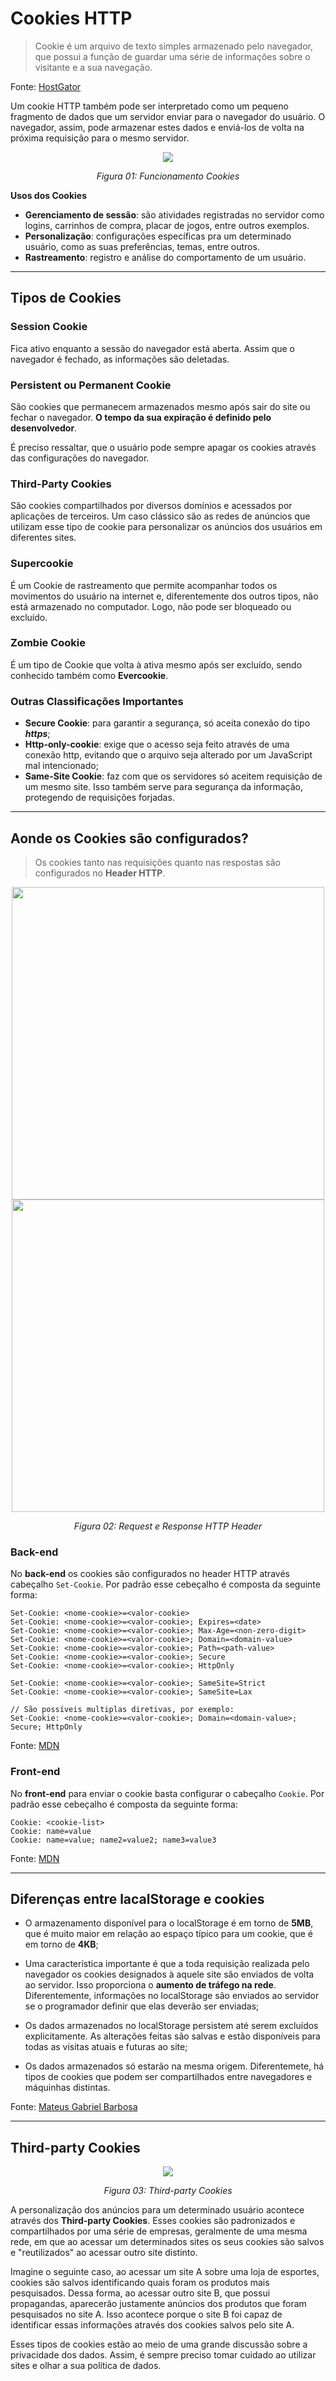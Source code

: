 # Cookies HTTP


> Cookie é um arquivo de texto simples armazenado pelo navegador, que possui a função de guardar uma série de informações sobre o visitante e a sua navegação.

Fonte: [HostGator](https://www.hostgator.com.br/blog/o-que-sao-os-cookies-da-web/)

Um cookie HTTP também pode ser interpretado como um pequeno fragmento de dados que um servidor enviar para o navegador do usuário. O navegador, assim, pode armazenar estes dados e enviá-los de volta na próxima requisição para o mesmo servidor.

<p align="center">
    <img src="imagens/cookie.jpg">
</p>
<p align="center">
    <em>Figura 01: Funcionamento Cookies</em>
</p>

**Usos dos Cookies**

* **Gerenciamento de sessão**: são atividades registradas no servidor como logins, carrinhos de compra, placar de jogos, entre outros exemplos.
* **Personalização**: configurações específicas pra um determinado usuário, como as suas preferências, temas, entre outros.
* **Rastreamento**: registro e análise do comportamento de um usuário.

---

## Tipos de Cookies

### Session Cookie

Fica ativo enquanto a sessão do navegador está aberta. Assim que o navegador é fechado, as informações são deletadas.

### Persistent ou Permanent Cookie

São cookies que permanecem armazenados mesmo após sair do site ou fechar o navegador. **O tempo da sua expiração é definido pelo desenvolvedor**. 

É preciso ressaltar, que o usuário pode sempre apagar os cookies através das configurações do navegador.

### Third-Party Cookies

São cookies compartilhados por diversos domínios e acessados por aplicações de terceiros. Um caso clássico são as redes de anúncios que utilizam esse tipo de cookie para personalizar os anúncios dos usuários em diferentes sites.

### Supercookie

É um Cookie de rastreamento que permite acompanhar todos os movimentos do usuário na internet e, diferentemente dos outros tipos, não está armazenado no computador. Logo, não pode ser bloqueado ou excluído.

### Zombie Cookie

É um tipo de Cookie que volta à ativa mesmo após ser excluído, sendo conhecido também como **Evercookie**.

### Outras Classificações Importantes

* **Secure Cookie**: para garantir a segurança, só aceita conexão do tipo ***https***;
* **Http-only-cookie**: exige que o acesso seja feito através de uma conexão http, evitando que o arquivo seja alterado por um JavaScript mal intencionado;
* **Same-Site Cookie**: faz com que os servidores só aceitem requisição de um mesmo site. Isso também serve para segurança da informação, protegendo de requisições forjadas.

---

## Aonde os Cookies são configurados?

> Os cookies tanto nas requisições quanto nas respostas são configurados no **Header HTTP**.

<p align="center">
    <img width="500" src="imagens/request_header.png">
    <img width="500" src="imagens/response_header.png">
</p>
<p align="center">
    <em>Figura 02: Request e Response HTTP Header</em>
</p>

### Back-end

No **back-end** os cookies são configurados no header HTTP através cabeçalho `Set-Cookie`. Por padrão esse cebeçalho é composta da seguinte forma:

```
Set-Cookie: <nome-cookie>=<valor-cookie>
Set-Cookie: <nome-cookie>=<valor-cookie>; Expires=<date>
Set-Cookie: <nome-cookie>=<valor-cookie>; Max-Age=<non-zero-digit>
Set-Cookie: <nome-cookie>=<valor-cookie>; Domain=<domain-value>
Set-Cookie: <nome-cookie>=<valor-cookie>; Path=<path-value>
Set-Cookie: <nome-cookie>=<valor-cookie>; Secure
Set-Cookie: <nome-cookie>=<valor-cookie>; HttpOnly

Set-Cookie: <nome-cookie>=<valor-cookie>; SameSite=Strict
Set-Cookie: <nome-cookie>=<valor-cookie>; SameSite=Lax

// São possíveis multiplas diretivas, por exemplo:
Set-Cookie: <nome-cookie>=<valor-cookie>; Domain=<domain-value>; Secure; HttpOnly
```

Fonte: [MDN](https://developer.mozilla.org/pt-BR/docs/Web/HTTP/Headers/Set-Cookie)

### Front-end

No **front-end** para enviar o cookie basta configurar o cabeçalho `Cookie`. Por padrão esse cebeçalho é composta da seguinte forma:

```
Cookie: <cookie-list>
Cookie: name=value
Cookie: name=value; name2=value2; name3=value3
```

Fonte: [MDN](https://developer.mozilla.org/pt-BR/docs/Web/HTTP/Headers/Cookie)

---

## Diferenças entre lacalStorage e cookies

* O armazenamento disponível para o localStorage é em torno de **5MB**, que é muito maior em relação ao espaço típico para um cookie, que é em torno de **4KB**;

* Uma característica importante é que a toda requisição realizada pelo navegador os cookies designados à aquele site são enviados de volta ao servidor. Isso proporciona o **aumento de tráfego na rede**. Diferentemente, informações no localStorage são enviados ao servidor se o programador definir que elas deverão ser enviadas;

* Os dados armazenados no localStorage persistem até serem excluídos explicitamente. As alterações feitas são salvas e estão disponíveis para todas as visitas atuais e futuras ao site;

* Os dados armazenados só estarão na mesma origem. Diferentemete, há tipos de cookies que podem ser compartilhados entre navegadores e máquinhas distintas.

Fonte: [Mateus Gabriel Barbosa](https://medium.com/@desenvolvedormateusbarbosa/qual-%C3%A9-a-diferen%C3%A7a-entre-sessionstorage-localstorage-e-cookies-93b49eea747c)

---

## Third-party Cookies

<p align="center">
    <img src="imagens/third-party-cookies-retargeting.png">
</p>
<p align="center">
    <em>Figura 03: Third-party Cookies</em>
</p>


A personalização dos anúncios para um determinado usuário acontece através dos **Third-party Cookies**. Esses cookies são padronizados e compartilhados por uma série de empresas, geralmente de uma mesma rede, em que ao acessar um determinados sites os seus cookies são salvos e "reutilizados" ao acessar outro site distinto. 

Imagine o seguinte caso, ao acessar um site A sobre uma loja de esportes, cookies são salvos identificando quais foram os produtos mais pesquisados. Dessa forma, ao acessar outro site B, que possui propagandas, aparecerão justamente anúncios dos produtos que foram pesquisados no site A. Isso acontece porque o site B foi capaz de identificar essas informações através dos cookies salvos pelo site A.

Esses tipos de cookies estão ao meio de uma grande discussão sobre a privacidade dos dados. Assim, é sempre preciso tomar cuidado ao utilizar sites e olhar a sua política de dados.
